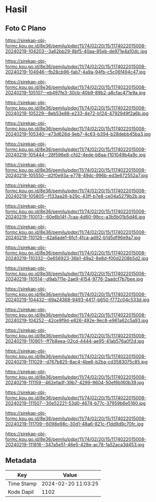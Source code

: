 # Hasil

## Foto C Plano

https://sirekap-obj-formc.kpu.go.id/8e36/pemilu/pdpr/11/74/02/20/15/1174022015008-20240219-104203--3a62bb29-8bf5-40aa-85eb-de971e4a10dc.jpg

https://sirekap-obj-formc.kpu.go.id/8e36/pemilu/pdpr/11/74/02/20/15/1174022015008-20240219-104946--fb28cb96-fab7-4a9a-94fb-c5c06f494c47.jpg

https://sirekap-obj-formc.kpu.go.id/8e36/pemilu/pdpr/11/74/02/20/15/1174022015008-20240219-105107--eb497fe3-30cb-40b9-89b2-a8cfac471e9a.jpg

https://sirekap-obj-formc.kpu.go.id/8e36/pemilu/pdpr/11/74/02/20/15/1174022015008-20240219-105229--8eb53e88-e233-4e72-b124-4792949f2a6b.jpg

https://sirekap-obj-formc.kpu.go.id/8e36/pemilu/pdpr/11/74/02/20/15/1174022015008-20240219-105340--e73d626d-9eb7-4c63-b394-b28debb45ba3.jpg

https://sirekap-obj-formc.kpu.go.id/8e36/pemilu/pdpr/11/74/02/20/15/1174022015008-20240219-105444--28f596e8-cfd2-4ede-b8aa-f101049b4a9c.jpg

https://sirekap-obj-formc.kpu.go.id/8e36/pemilu/pdpr/11/74/02/20/15/1174022015008-20240219-105550--d2f0e93a-e778-49dc-996b-ed3e672552a7.jpg

https://sirekap-obj-formc.kpu.go.id/8e36/pemilu/pdpr/11/74/02/20/15/1174022015008-20240219-105805--f133aa26-b29c-43ff-b7e8-ce04a5279b2b.jpg

https://sirekap-obj-formc.kpu.go.id/8e36/pemilu/pdpr/11/74/02/20/15/1174022015008-20240219-110013--60e6b14f-7caa-4d60-99cc-a3b5b01b5d46.jpg

https://sirekap-obj-formc.kpu.go.id/8e36/pemilu/pdpr/11/74/02/20/15/1174022015008-20240219-110126--42a6ade1-6fcf-4fca-ad92-b1d5df96e9a7.jpg

https://sirekap-obj-formc.kpu.go.id/8e36/pemilu/pdpr/11/74/02/20/15/1174022015008-20240219-110332--0e656923-36b1-49a2-8e8d-f00d2208b5d2.jpg

https://sirekap-obj-formc.kpu.go.id/8e36/pemilu/pdpr/11/74/02/20/15/1174022015008-20240219-110514--d9ab711e-2ae9-4154-9776-2aadcf7b7bee.jpg

https://sirekap-obj-formc.kpu.go.id/8e36/pemilu/pdpr/11/74/02/20/15/1174022015008-20240219-104432--69a24368-9493-4417-b650-f772c04c533d.jpg

https://sirekap-obj-formc.kpu.go.id/8e36/pemilu/pdpr/11/74/02/20/15/1174022015008-20240219-104252--42ce9f9d-e826-492e-9ec8-e961a62c5a93.jpg

https://sirekap-obj-formc.kpu.go.id/8e36/pemilu/pdpr/11/74/02/20/15/1174022015008-20240219-110901--ff7b8eea-02cd-4444-ae95-41ab576a0f2d.jpg

https://sirekap-obj-formc.kpu.go.id/8e36/pemilu/pdpr/11/74/02/20/15/1174022015008-20240219-111029--d767b825-8ac4-4be6-b2ba-cd3583075c85.jpg

https://sirekap-obj-formc.kpu.go.id/8e36/pemilu/pdpr/11/74/02/20/15/1174022015008-20240219-111159--462efadf-39b7-4299-9604-50ef6b160b39.jpg

https://sirekap-obj-formc.kpu.go.id/8e36/pemilu/pdpr/11/74/02/20/15/1174022015008-20240219-111507--30e52221-53d0-4674-b77c-37959b6e5160.jpg

https://sirekap-obj-formc.kpu.go.id/8e36/pemilu/pdpr/11/74/02/20/15/1174022015008-20240219-111709--6098e98c-30d1-48a6-821c-f1dd9d9c70fc.jpg

https://sirekap-obj-formc.kpu.go.id/8e36/pemilu/pdpr/11/74/02/20/15/1174022015008-20240219-111816--347a5e51-46e5-428e-ac78-1a52aca3d453.jpg


## Metadata

| Key        | Value               |
| ---------- | ------------------- |
| Time Stamp | 2024-02-20 11:03:25 |
| Kode Dapil | 1102                |




